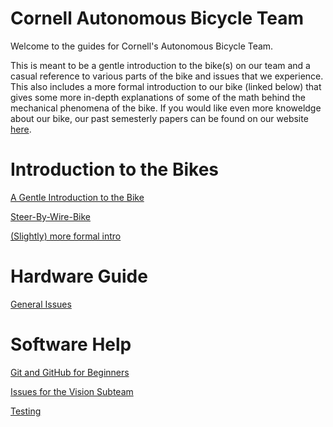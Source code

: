 # Cornell Autonomous Bicycle Team

Welcome to the guides for Cornell's Autonomous Bicycle Team.

This is meant to be a gentle introduction to the bike(s) on our team and a casual reference to various parts of the bike and issues that we experience. This also includes a more formal introduction to our bike (linked below) that gives some more in-depth explanations of some of the math behind the mechanical phenomena of the bike. If you would like even more knoweldge about our bike, 
our past semesterly papers can be found on our website [here](https://bike.engineering.cornell.edu/papers.html).

# Introduction to the Bikes

[A Gentle Introduction to the Bike](pages/BikeIntro.md)

[Steer-By-Wire-Bike](pages/sbw.md)

[(Slightly) more formal intro](https://www.overleaf.com/15372862zxppgvydbcbt#/58247586/)

# Hardware Guide

[General Issues](pages/bikeIssues.md)

# Software Help

[Git and GitHub for Beginners](pages/gitTutorial.md)

[Issues for the Vision Subteam](pages/visionIssues.md)

[Testing](pages/testing.md)
